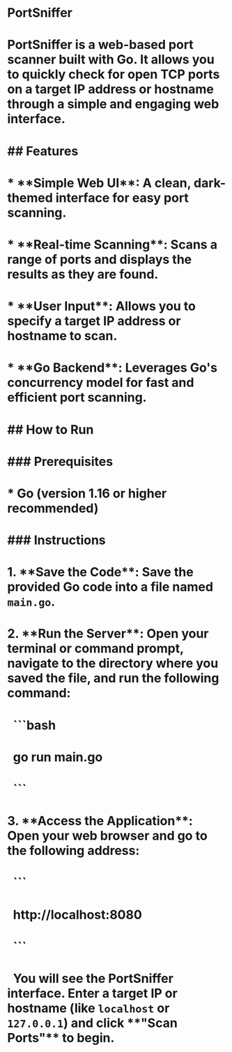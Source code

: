 # PortSniffer

# 

# PortSniffer is a web-based port scanner built with Go. It allows you to quickly check for open TCP ports on a target IP address or hostname through a simple and engaging web interface.

# 

# \## Features

# 

# \* \*\*Simple Web UI\*\*: A clean, dark-themed interface for easy port scanning.

# \* \*\*Real-time Scanning\*\*: Scans a range of ports and displays the results as they are found.

# \* \*\*User Input\*\*: Allows you to specify a target IP address or hostname to scan.

# \* \*\*Go Backend\*\*: Leverages Go's concurrency model for fast and efficient port scanning.

# 

# \## How to Run

# 

# \### Prerequisites

# 

# \* Go (version 1.16 or higher recommended)

# 

# \### Instructions

# 

# 1\.  \*\*Save the Code\*\*: Save the provided Go code into a file named `main.go`.

# 2\.  \*\*Run the Server\*\*: Open your terminal or command prompt, navigate to the directory where you saved the file, and run the following command:

# 

# &nbsp;   ```bash

# &nbsp;   go run main.go

# &nbsp;   ```

# 

# 3\.  \*\*Access the Application\*\*: Open your web browser and go to the following address:

# 

# &nbsp;   ```

# &nbsp;   http://localhost:8080

# &nbsp;   ```

# 

# &nbsp;   You will see the PortSniffer interface. Enter a target IP or hostname (like `localhost` or `127.0.0.1`) and click \*\*"Scan Ports"\*\* to begin.

